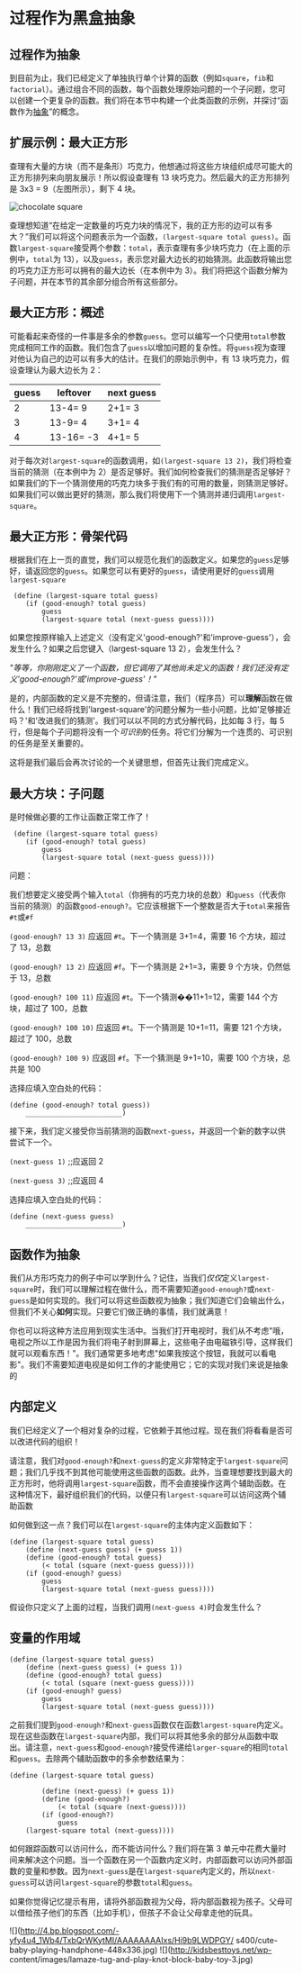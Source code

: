 # 过程作为黑盒抽象

## 过程作为抽象

到目前为止，我们已经定义了单独执行单个计算的函数（例如`square`，`fib`和`factorial`）。通过组合不同的函数，每个函数处理原始问题的一个子问题，您可以创建一个更复杂的函数。我们将在本节中构建一个此类函数的示例，并探讨“函数作为[抽象](https://edge.edx.org/courses/uc-berkeley/cs61as-1x/SICP/wiki/cs61as-1x/abstraction/)”的概念。

## 扩展示例：最大正方形

查理有大量的方块（而不是条形）巧克力，他想通过将这些方块组织成尽可能大的正方形排列来向朋友展示！所以假设查理有 13 块巧克力。然后最大的正方形排列是 3x3 = 9（左图所示），剩下 4 块。

![chocolate square](img/d4f23e4eb6e1b9f02a069308c23da42f.jpg)

查理想知道“在给定一定数量的巧克力块的情况下，我的正方形的边可以有多大？”我们可以将这个问题表示为一个函数，`(largest-square total guess)`。函数`largest-square`接受两个参数：`total`，表示查理有多少块巧克力（在上面的示例中，`total`为 13），以及`guess`，表示您对最大边长的初始猜测。此函数将输出您的巧克力正方形可以拥有的最大边长（在本例中为 3）。我们将把这个函数分解为子问题，并在本节的其余部分组合所有这些部分。

## 最大正方形：概述

可能看起来奇怪的一件事是多余的参数`guess`。您可以编写一个只使用`total`参数完成相同工作的函数。我们包含了`guess`以增加问题的复杂性。将`guess`视为查理对他认为自己的边可以有多大的估计。在我们的原始示例中，有 13 块巧克力，假设查理认为最大边长为 2：

| guess | leftover | next guess |
| --- | --- | --- |
| 2 | 13-4= 9 | 2+1= 3 |
| 3 | 13-9= 4 | 3+1= 4 |
| 4 | 13-16= -3 | 4+1= 5 |

对于每次对`largest-square`的函数调用，如`(largest-square 13 2)`，我们将检查当前的猜测（在本例中为 2）是否足够好。我们如何检查我们的猜测是否足够好？如果我们的下一个猜测使用的巧克力块多于我们有的可用的数量，则猜测足够好。如果我们可以做出更好的猜测，那么我们将使用下一个猜测并递归调用`largest-square`。

## 最大正方形：骨架代码

根据我们在上一页的直觉，我们可以规范化我们的函数定义。如果您的`guess`足够好，请返回您的`guess`。如果您可以有更好的`guess`，请使用更好的`guess`调用`largest-square`

```
 (define (largest-square total guess)
    (if (good-enough? total guess)
        guess
        (largest-square total (next-guess guess)))) 
```

如果您按原样输入上述定义（没有定义'good-enough?'和'improve-guess'），会发生什么？如果之后您键入（largest-square 13 2），会发生什么？

*"等等，你刚刚定义了一个函数，但它调用了其他尚未定义的函数！我们还没有定义'good-enough?'或'improve-guess'！"*

是的，内部函数的定义是不完整的，但请注意，我们（程序员）可以**理解**函数在做什么！我们已经将找到'largest-square'的问题分解为一些小问题，比如'足够接近吗？'和'改进我们的猜测'。我们可以以不同的方式分解代码，比如每 3 行，每 5 行，但是每个子问题将没有一个*可识别*的任务。将它们分解为一个连贯的、可识别的任务是至关重要的。

这将是我们最后会再次讨论的一个关键思想，但首先让我们完成定义。

## 最大方块：子问题

是时候做必要的工作让函数正常工作了！

```
 (define (largest-square total guess)
    (if (good-enough? total guess)
        guess
        (largest-square total (next-guess guess)))) 
```

问题：

我们想要定义接受两个输入`total`（你拥有的巧克力块的总数）和`guess`（代表你当前的猜测）的函数`good-enough?`。它应该根据下一个整数是否大于`total`来报告`#t`或`#f`

`(good-enough? 13 3)` 应返回 `#t`。下一个猜测是 3+1=4，需要 16 个方块，超过了 13，总数

`(good-enough? 13 2)` 应返回 `#f`。下一个猜测是 2+1=3，需要 9 个方块，仍然低于 13，总数

`(good-enough? 100 11)` 应返回 `#t`。下一个猜测��11+1=12，需要 144 个方块，超过了 100，总数

`(good-enough? 100 10)` 应返回 `#t`。下一个猜测是 10+1=11，需要 121 个方块，超过了 100，总数

`(good-enough? 100 9)` 应返回 `#f`。下一个猜测是 9+1=10，需要 100 个方块，总共是 100

选择应填入空白处的代码：

```
(define (good-enough? total guess))
    ________________________)
```

<ans text="(< total (next-guess guess))" explanation="我们必须对下一个猜测进行平方。"></ans>

接下来，我们定义接受你当前猜测的函数`next-guess`，并返回一个新的数字以供尝试下一个。

`(next-guess 1)` ;;应返回 2

`(next-guess 3)` ;;应返回 4

选择应填入空白处的代码：

```
(define (next-guess guess)
    ________________________)
```

## 函数作为抽象

我们从方形巧克力的例子中可以学到什么？记住，当我们*仅仅*定义`largest-square`时，我们可以理解过程在做什么，而不需要知道`good-enough?`或`next-guess`是如何实现的。我们可以将这些函数视为抽象；我们知道它们会输出什么，但我们不关心**如何**实现。只要它们做正确的事情，我们就满意！

你也可以将这种方法应用到现实生活中。当我们打开电视时，我们从不考虑"哦，电视之所以工作是因为我们将电子射到屏幕上，这些电子由电磁铁引导，这样我们就可以观看东西！"。我们通常更多地考虑"如果我按这个按钮，我就可以看电影"。我们不需要知道电视是如何工作的才能使用它；它的实现对我们来说是抽象的

## 内部定义

我们已经定义了一个相对复杂的过程，它依赖于其他过程。现在我们将看看是否可以改进代码的组织！

请注意，我们对`good-enough?`和`next-guess`的定义非常特定于`largest-square`问题；我们几乎找不到其他可能使用这些函数的函数。此外，当查理想要找到最大的正方形时，他将调用`largest-square`函数，而不会直接操作这两个辅助函数。在这种情况下，最好组织我们的代码，以便只有`largest-square`可以访问这两个辅助函数

如何做到这一点？我们可以在`largest-square`的主体内定义函数如下：

```
(define (largest-square total guess)
    (define (next-guess guess) (+ guess 1))
    (define (good-enough? total guess)
        (< total (square (next-guess guess))))
    (if (good-enough? guess)
        guess
        (largest-square total (next-guess guess))))
```

假设你只定义了上面的过程，当我们调用`(next-guess 4)`时会发生什么？

## 变量的作用域

```
(define (largest-square total guess)
    (define (next-guess guess) (+ guess 1))
    (define (good-enough? total guess)
        (< total (square (next-guess guess))))
    (if (good-enough? guess)
        guess
        (largest-square total (next-guess guess))))
```

之前我们提到`good-enough?`和`next-guess`函数仅在函数`largest-square`内定义。现在这些函数在`largest-square`内部，我们可以将其他多余的部分从函数中取出。请注意，`next-guess`和`good-enough?`接受传递给`larger-square`的相同`total`和`guess`。去除两个辅助函数中的多余参数结果为：

```
(define (largest-square total guess)

        (define (next-guess) (+ guess 1))
        (define (good-enough?)
            (< total (square (next-guess))))
        (if (good-enough?)
            guess
    (largest-square total (next-guess)))) 
```

如何跟踪函数可以访问什么，而不能访问什么？我们将在第 3 单元中花费大量时间来解决这个问题。当一个函数在另一个函数内定义时，内部函数可以访问外部函数的变量和参数。因为`next-guess`是在`largest-square`内定义的，所以`next-guess`可以访问`largest-square`的参数`total`和`guess`。

如果你觉得记忆提示有用，请将外部函数视为父母，将内部函数视为孩子。父母可以借给孩子他们的东西（比如手机），但孩子不会让父母拿走他的玩具。

![](http://4.bp.blogspot.com/-yfy4u4_1Wb4/TxbQrWKytMI/AAAAAAAAIxs/Hi9b9LWDPGY/ s400/cute-baby-playing-handphone-448x336.jpg) ![](http://kidsbesttoys.net/wp- content/images/lamaze-tug-and-play-knot-block-baby-toy-3.jpg)
